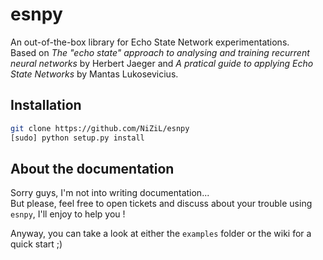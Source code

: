 # esnpy

An out-of-the-box library for Echo State Network experimentations.  
Based on *The "echo state" approach to analysing and training recurrent neural networks* by Herbert Jaeger and *A pratical guide to applying Echo State Networks* by Mantas Lukosevicius.

## Installation

```bash
git clone https://github.com/NiZiL/esnpy
[sudo] python setup.py install
```

## About the documentation

Sorry guys, I'm not into writing documentation...  
But please, feel free to open tickets and discuss about your trouble using `esnpy`, I'll enjoy to help you !

Anyway, you can take a look at either the `examples` folder or the wiki for a quick start ;)
